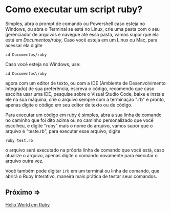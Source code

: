 # Como executar um script ruby?

Simples, abra o prompt de comando ou Powershell caso esteja no Windows, ou abra o Terminal se está no Linux, crie uma pasta com o seu gerenciador de arquivos e navegue até essa pasta, vamos supor que ela está em *Documentos/ruby*, Caso você esteja em um Linux ou Mac, para acessar ela digite

```
cd Documentos/ruby
```

Caso você esteja no Windows, use:

```
cd Documentos\ruby
```

agora com um editor de texto, ou com a IDE (Ambiente de Desenvolvimento Integrado) de sua preferência, escreva o código, recomendo que caso escolha usar uma IDE, pesquise sobre o Visual Studio Code, baixe e instale ele na sua máquina, crie o arquivo sempre com a terminação ".rb" e pronto, apenas digite o código em seu editor de texto ou de código.

Para executar um código em ruby é simples, abra a sua linha de comando no caminho que foi dito acima ou no caminho personalizado que você escolheu, e digite "ruby" mais o nome do arquivo, vamos supor que o arquivo é "teste.rb", para executar esse arquivo, digite

```
ruby test.rb
```

o arquivo será executado na própria linha de comando que você está, caso atualize o arquivo, apenas digite o comando novamente para executar o arquivo outra vez.

Você também pode digitar ``irb`` em um terminal ou linha de comando, que abrirá o Ruby Interativo, maneira mais prática de testar seus comandos.

## Próximo =>

[Hello World em Ruby](../hello-world/README.md)
